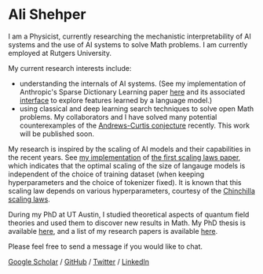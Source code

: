 # Ali Shehper

I am a Physicist, currently researching the mechanistic interpretability of AI systems and the use of AI systems to solve Math problems. I am currently employed at Rutgers University. 

My current research interests include:

- understanding the internals of AI systems. (See my implementation of Anthropic's Sparse Dictionary Learning paper [here](https://github.com/shehper/monosemantic) and its associated [interface](https://shehper.github.io/feature-interface/) to explore features learned by a language model.)
- using classical and deep learning search techniques to solve open Math problems. My collaborators and I have solved many potential counterexamples of the [Andrews-Curtis conjecture](https://en.wikipedia.org/wiki/Andrews%E2%80%93Curtis_conjecture) recently. This work will be published soon.

  
My research is inspired by the scaling of AI models and their capabilities in the recent years. See [my implementation](https://github.com/shehper/scaling_laws) of [the first scaling laws paper](https://arxiv.org/abs/2001.08361), which indicates that the optimal scaling of the size of langauge models is independent of the choice of training dataset (when keeping hyperparameters and the choice of tokenizer fixed). It is known that this scaling law depends on various hyperparameters, courtesy of the [Chinchilla scaling laws](https://arxiv.org/abs/2203.15556).

During my PhD at UT Austin, I studied theoretical aspects of quantum field theories and used them to discover new results in Math. My PhD thesis is available [here](https://repositories.lib.utexas.edu/server/api/core/bitstreams/47a5901a-8078-4145-91a4-c4463928d1d1/content), and a list of my research papers is available [here](https://scholar.google.com/citations?user=FkUMJF4AAAAJ&hl=en&oi=sra). 

Please feel free to send a message if you would like to chat.

[Google Scholar](https://scholar.google.com/citations?user=FkUMJF4AAAAJ&hl=en&oi=ao) / [GitHub](https://github.com/shehper) / [Twitter](https://twitter.com/AShehper) / [LinkedIn](https://www.linkedin.com/in/ali-shehper/)
